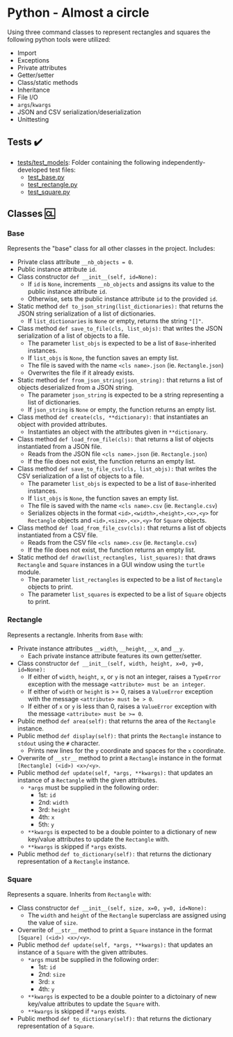 # Python - Almost a circle

Using three command classes to represent rectangles and squares the following python tools were utilized:

- Import
- Exceptions
- Private attributes
- Getter/setter
- Class/static methods
- Inheritance
- File I/O
- `args`/`kwargs`
- JSON and CSV serialization/deserialization
- Unittesting

## Tests :heavy_check_mark:

- [tests/test_models](./tests/test_models): Folder containing the following
  independently-developed test files:
  - [test_base.py](./tests/test_models/test_base.py)
  - [test_rectangle.py](./tests/test_models/test_rectangle.py)
  - [test_square.py](./tests/test_models/test_square.py)

## Classes :cl:

### Base

Represents the "base" class for all other classes in the project. Includes:

- Private class attribute `__nb_objects = 0`.
- Public instance attribute `id`.
- Class constructor `def __init__(self, id=None):`
  - If `id` is `None`, increments `__nb_objects` and assigns its value to the
    public instance attribute `id`.
  - Otherwise, sets the public instance attribute `id` to the provided `id`.
- Static method `def to_json_string(list_dictionaries):` that returns the JSON
  string serialization of a list of dictionaries.
  - If `list_dictionaries` is `None` or empty, returns the string `"[]"`.
- Class method `def save_to_file(cls, list_objs):` that writes the JSON
  serialization of a list of objects to a file.
  - The parameter `list_objs` is expected to be a list of `Base`-inherited
    instances.
  - If `list_objs` is `None`, the function saves an empty list.
  - The file is saved with the name `<cls name>.json` (ie. `Rectangle.json`)
  - Overwrites the file if it already exists.
- Static method `def from_json_string(json_string):` that returns a list of
  objects deserialized from a JSON string.
  - The parameter `json_string` is expected to be a string representing a
    list of dictionaries.
  - If `json_string` is `None` or empty, the function returns an empty list.
- Class method `def create(cls, **dictionary):` that instantiates an object with
  provided attributes.
  - Instantiates an object with the attributes given in `**dictionary`.
- Class method `def load_from_file(cls):` that returns a list of objects
  instantiated from a JSON file.
  - Reads from the JSON file `<cls name>.json` (ie. `Rectangle.json`)
  - If the file does not exist, the function returns an empty list.
- Class method `def save_to_file_csv(cls, list_objs):` that writes the CSV
  serialization of a list of objects to a file.
  - The parameter `list_objs` is expected to be a list of `Base`-inherited
    instances.
  - If `list_objs` is `None`, the function saves an empty list.
  - The file is saved with the name `<cls name>.csv` (ie. `Rectangle.csv`)
  - Serializes objects in the format `<id>,<width>,<height>,<x>,<y>` for
    `Rectangle` objects and `<id>,<size>,<x>,<y>` for `Square` objects.
- Class method `def load_from_file_csv(cls):` that returns a list of objects
  instantiated from a CSV file.
  - Reads from the CSV file `<cls name>.csv` (ie. `Rectangle.csv`)
  - If the file does not exist, the function returns an empty list.
- Static method `def draw(list_rectangles, list_squares):` that draws
  `Rectangle` and `Square` instances in a GUI window using the `turtle` module.
  - The parameter `list_rectangles` is expected to be a list of `Rectangle`
    objects to print.
  - The parameter `list_squares` is expected to be a list of `Square` objects
    to print.

### Rectangle

Represents a rectangle. Inherits from `Base` with:

- Private instance attributes `__width`, `__height`, `__x`, and `__y`.
  - Each private instance attribute features its own getter/setter.
- Class constructor `def __init__(self, width, height, x=0, y=0, id=None):`
  - If either of `width`, `height`, `x`, or `y` is not an integer, raises a
    `TypeError` exception with the message `<attribute> must be an integer`.
  - If either of `width` or `height` is >= 0, raises a `ValueError` exception
    with the message `<attribute> must be > 0`.
  - If either of `x` or `y` is less than 0, raises a `ValueError` exception
    with the message `<attribute> must be >= 0`.
- Public method `def area(self):` that returns the area of the `Rectangle`
  instance.
- Public method `def display(self):` that prints the `Rectangle` instance to
  `stdout` using the `#` character.
  - Prints new lines for the `y` coordinate and spaces for the `x` coordinate.
- Overwrite of `__str__` method to print a `Rectangle` instance in the format
  `[Rectangle] (<id>) <x>/<y>`.
- Public method `def update(self, *args, **kwargs):` that updates an instance
  of a `Rectangle` with the given attributes.
  - `*args` must be supplied in the following order:
    - 1st: `id`
    - 2nd: `width`
    - 3rd: `height`
    - 4th: `x`
    - 5th: `y`
  - `**kwargs` is expected to be a double pointer to a dictionary of new
    key/value attributes to update the `Rectangle` with.
  - `**kwargs` is skipped if `*args` exists.
- Public method `def to_dictionary(self):` that returns the dictionary
  representation of a `Rectangle` instance.

### Square

Represents a square. Inherits from `Rectangle` with:

- Class constructor `def __init__(self, size, x=0, y=0, id=None):`
  - The `width` and `height` of the `Rectangle` superclass are assigned using
    the value of `size`.
- Overwrite of `__str__` method to print a `Square` instance in the format
  `[Square] (<id>) <x>/<y>`.
- Public method `def update(self, *args, **kwargs):` that updates an instance
  of a `Square` with the given attributes.
  - `*args` must be supplied in the following order:
    - 1st: `id`
    - 2nd: `size`
    - 3rd: `x`
    - 4th: `y`
  - `**kwargs` is expected to be a double pointer to a dictoinary of new
    key/value attributes to update the `Square` with.
  - `**kwargs` is skipped if `*args` exists.
- Public method `def to_dictionary(self):` that returns the dictionary
  representation of a `Square`.
